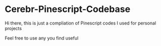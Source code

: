 # Cerebr-Pinescript-Codebase

Hi there, this is just a compliation of Pinescript codes I used for personal projects

Feel free to use any you find useful
